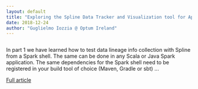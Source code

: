 ```yaml
---
layout: default
title: "Exploring the Spline Data Tracker and Visualization tool for Apache Spark (Part 2)"
date: 2018-12-24
author: "Guglielmo Iozzia @ Optum Ireland"
---
```


<img src="{{ site.url }}{{ site.baseurl }}/assets/init-spline-graphics.png" alt="" />

In part 1 we have learned how to test data lineage info collection with Spline from a Spark shell. The same can be done in any Scala or Java Spark application. The same dependencies for the Spark shell need to be registered in your build tool of choice (Maven, Gradle or sbt)
...

[Full article](https://www.javacodegeeks.com/2018/12/spline-tracker-visualization-tool-spark.html)
